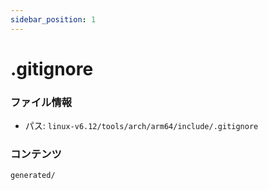 ```yaml
---
sidebar_position: 1
---
```

# .gitignore

### ファイル情報

- パス: `linux-v6.12/tools/arch/arm64/include/.gitignore`

### コンテンツ

```gitignore
generated/

```

